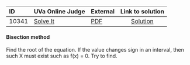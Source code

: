 | ID | UVa Online Judge | External | Link to solution |
|:---|:---|:---|:---:|
| 10341 | [Solve It](https://onlinejudge.org/index.php?option=com_onlinejudge&Itemid=8&category=662&page=show_problem&problem=1282) | [PDF](https://onlinejudge.org/external/103/10341.pdf) | [Solution](https://github.com/versenyi98/programming-contests/tree/master/UVa%20Online%20Judge/10341%20-%20Solve%20It)|
#### Bisection method
Find the root of the equation. If the value changes sign in an interval, then such X must exist such as f(x) = 0. Try to find.